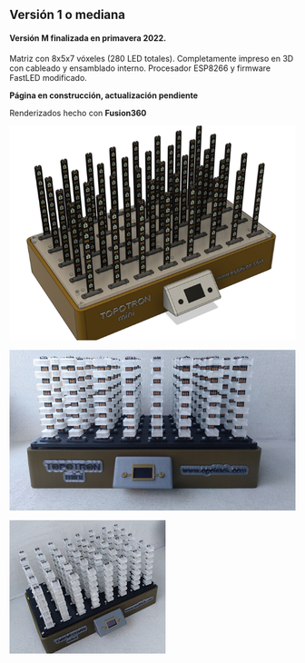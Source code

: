 ## Versión 1 o mediana


#### **Versión M** finalizada en primavera 2022. 
 
Matriz con 8x5x7 vóxeles (280 LED totales). Completamente impreso en 3D con cableado y ensamblado interno. Procesador ESP8266 y firmware FastLED modificado.

**Página en construcción, actualización pendiente**

Renderizados hecho con **Fusion360**

![TopoTronM](TopoTronM.png)

![TopoTronMfrontal](TopoTronMfrontal.png)

![TopoTronMlateral](TopoTronMlateral.png)





